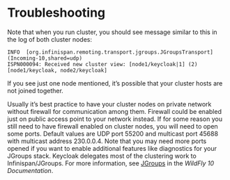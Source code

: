 # Troubleshooting

Note that when you run cluster, you should see message similar to this in the log of both cluster nodes:

```
INFO  [org.infinispan.remoting.transport.jgroups.JGroupsTransport] (Incoming-10,shared=udp)
ISPN000094: Received new cluster view: [node1/keycloak|1] (2) [node1/keycloak, node2/keycloak]
```

If you see just one node mentioned, it’s possible that your cluster hosts are not joined together.

Usually it’s best practice to have your cluster nodes on private network without firewall for communication among them. Firewall could be enabled just on public access point to your network instead. If for some reason you still need to have firewall enabled on cluster nodes, you will need to open some ports. Default values are UDP port 55200 and multicast port 45688 with multicast address 230.0.0.4. Note that you may need more ports opened if you want to enable additional features like diagnostics for your JGroups stack. Keycloak delegates most of the clustering work to Infinispan/JGroups. For more information, see [JGroups](https://docs.jboss.org/author/display/WFLY10/JGroups+Subsystem) in the _WildFly 10 Documentation_.
